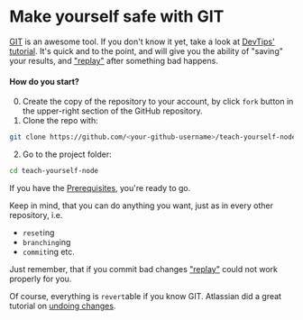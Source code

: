 # Make yourself safe with GIT

[GIT]() is an awesome tool. If you don't know it yet, take a look at [DevTips' tutorial](). 
It's quick and to the point, and will give you the ability of "saving" your results, and ["replay"](./Replay.md) after something bad happens.

#### How do you start?
0. Create the copy of the repository to your account, by click `fork` button in the upper-right section of the GitHub repository.
1. Clone the repo with:
```bash
git clone https://github.com/<your-github-username>/teach-yourself-node.git
```

2. Go to the project folder:
```bash
cd teach-yourself-node
```

If you have the [Prerequisites](./Prerequisites.md), you're ready to go.

Keep in mind, that you can do anything you want, just as in every other repository, i.e.
- `reset`ing
- `branching`ing
- `commit`ing
etc.

Just remember, that if you commit bad changes ["replay"](./Replay.md) could not work properly for you.

Of course, everything is `revert`able if you know GIT. Atlassian did a great tutorial on [undoing changes](https://www.atlassian.com/git/tutorials/undoing-changes).